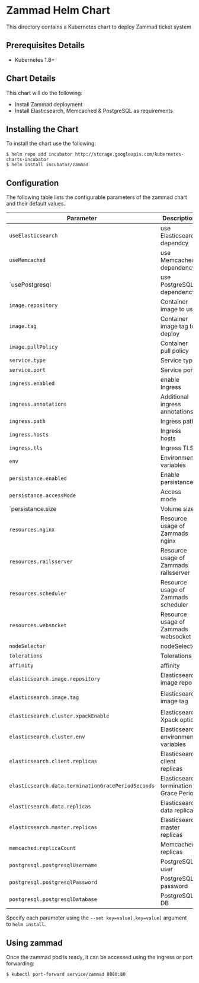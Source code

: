# Zammad Helm Chart

This directory contains a Kubernetes chart to deploy Zammad ticket system


## Prerequisites Details

* Kubernetes 1.8+


## Chart Details

This chart will do the following:

* Install Zammad deployment
* Install Elasticsearch, Memcached & PostgreSQL as requirements


## Installing the Chart

To install the chart use the following:

```console
$ helm repo add incubator http://storage.googleapis.com/kubernetes-charts-incubator
$ helm install incubator/zammad
```


## Configuration

The following table lists the configurable parameters of the zammad chart and their default values.

|             Parameter             |              Description                 |               Default               |
|-----------------------------------|------------------------------------------|-------------------------------------|
| `useElasticsearch`                | use Elasticsearch dependcy               | `true`                              |
| `useMemcached`                    | use Memcached dependency                 | `true`                              |
| `usePostgresql                    | use PostgreSQL dependency                | `true`                              |
| `image.repository`                | Container image to use                   | `zammad/zammad-docker-compose`      |
| `image.tag`                       | Container image tag to deploy            | `2.8.0-21`                          |
| `image.pullPolicy`                | Container pull policy                    | `IfNotPresent`                      |
| `service.type`                    | Service type                             | `ClusterIP`                         |
| `service.port`                    | Service port                             | `80`                                |
| `ingress.enabled`                 | enable Ingress                           | `false`                             |
| `ingress.annotations`             | Additional ingress annotations           | ``                                  |
| `ingress.path`                    | Ingress path                             | ``                                  |
| `ingress.hosts`                   | Ingress hosts                            | ``                                  |
| `ingress.tls`                     | Ingress TLS                              | `[]`                                |
| `env`                             | Environment variables                    | `See values.yaml`                   |
| `persistance.enabled`             | Enable persistance                       | `true`                              |
| `persistance.accessMode`          | Access mode                              | `ReadWriteOnce`                     |
| `persistance.size                 | Volume size                              | `15Gi`                              |
| `resources.nginx`                 | Resource usage of Zammads nginx          | `{}`                                |
| `resources.railsserver`           | Resource usage of Zammads railsserver    | `{}`                                |
| `resources.scheduler`             | Resource usage of Zammads scheduler      | `{}`                                |
| `resources.websocket`             | Resource usage of Zammads websocket      | `{}`                                |
| `nodeSelector`                    | nodeSelector                             | `{}`                                |
| `tolerations`                     | Tolerations                              | `[]`                                |
| `affinity`                        | affinity                                 | `{}`                                |
| `elasticsearch.image.repository`  | Elasticsearch image repo                 | `zammad/zammad-docker-compose`      |
| `elasticsearch.image.tag`         | Elasticsearch image tag                  | `zammad-elasticsearch-2.8.0-23`     |
| `elasticsearch.cluster.xpackEnable` | Elasticsearch Xpack option             | `false`                             |
| `elasticsearch.cluster.env`       | Elasticsearch environment variables      | ``                                  |
| `elasticsearch.client.replicas`   | Elasticsearch client replicas            | `1`                                 |
| `elasticsearch.data.terminationGracePeriodSeconds` | Elasticsearch termination Grace Period | `60`                 |
| `elasticsearch.data.replicas`     | Elasticsearch data replicas              | `1`                                 |
| `elasticsearch.master.replicas`   | Elasticsearch master replicas            | `1`                                 |
| `memcached.replicaCount`          | Memcached replicas                       | `1`                                 |
| `postgresql.postgresqlUsername`   | PostgreSQL user                          | `zammad`                            |
| `postgresql.postgresqlPassword`   | PostgreSQL password                      | `zammad`                            |
| `postgresql.postgresqlDatabase`   | PostgreSQL DB                            | `zammad_production`                 |


Specify each parameter using the `--set key=value[,key=value]` argument to `helm install`.


## Using zammad

Once the zammad pod is ready, it can be accessed using the ingress or port forwarding:

```console
$ kubectl port-forward service/zammad 8080:80
```
